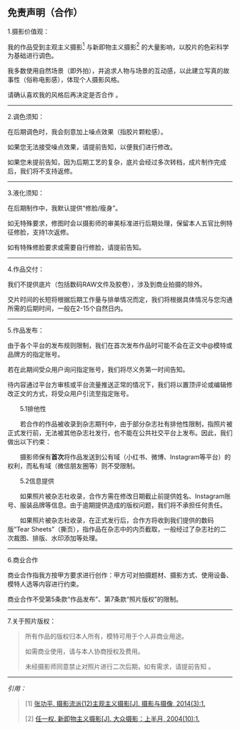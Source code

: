 ## 免责声明（合作）

1.摄影价值观：

我的作品受到主观主义摄影[<sup>1</sup>](#refer-anchor-1) 与新即物主义摄影[<sup>2</sup>](#refer-anchor-2) 的大量影响，以胶片的色彩科学为基础进行调色。

我多数使用自然场景（即外拍），并追求人物与场景的互动感，以此建立写真的故事性（俗称电影感），体现个人摄影风格。

请确认喜欢我的风格后再决定是否合作 。

------

2.调色须知：

在后期调色时，我会刻意加上噪点效果（指胶片颗粒感）。

如果您无法接受噪点效果，请提前告知，以便我们进行修改。

如果您未提前告知，因为后期工艺的复杂，底片会经过多次转档，成片制作完成后，我们将不支持返修。

------

3.液化须知：

在后期制作中，我默认提供“修脸/瘦身”。

如无特殊要求，修图时会以摄影师的审美标准进行后期处理，保留本人五官比例特征修脸，支持1次返修。

如有特殊修脸要求或需要自行修脸，请提前告知。

------

4.作品交付：

我们不提供底片（包括数码RAW文件及胶卷），涉及到商业拍摄的除外。

交片时间的长短将根据后期工作量与排单情况而定，我们将根据具体情况与您沟通所需的后期时间，一般在2-15个自然日内。

------

5.作品发布：

由于各个平台的发布规则限制，我们在首次发布作品时可能不会在正文中@模特或品牌方的指定账号。

若在此期间受众用户询问指定账号，我们将尽义务第一时间告知。

待内容通过平台方审核或平台流量推送正常的情况下，我们将以置顶评论或编辑修改正文的方式，将受众用户引流至指定账号。

&emsp;&emsp;5.1排他性

&emsp;&emsp;若合作的作品被收录到杂志期刊中，由于部分杂志社有排他性限制，指照片被正式发行前，无法被其他杂志社发行，也不能在公共社交平台上发布。因此，我们做出以下约束：

&emsp;&emsp;摄影师保有**首次**将作品发送到公有域（小红书、微博、Instagram等平台）的权利，而私有域（微信朋友圈等）则不受限制。

&emsp;&emsp;5.2信息提供

&emsp;&emsp;如果照片被杂志社收录，合作方需在修改日期截止前提供姓名、Instagram账号、服装品牌等信息。由于逾期提供造成的版权问题，我们将不承担任何责任。

&emsp;&emsp;如果照片被杂志社收录，在正式发行后，合作方将收到我们提供的数码版“Tear Sheets”（撕页），指作品在杂志中的内页截取，一般经过了杂志社的二次裁图、排版、水印添加等处理。

------

6.商业合作

商业合作指我方按甲方要求进行创作：甲方可对拍摄题材、摄影方式、使用设备、模特人选等内容进行约束。

商业合作不受第5条款“作品发布”、第7条款“照片版权”的限制。

------

7.关于照片版权：

> 所有作品的版权归本人所有，模特可用于个人非商业用途。
>
> 如需商业使用，请与本人协商授权及费用。
>
> 未经摄影师同意禁止对照片进行二次后期，如有需求，请提前告知 。

------



*引用：*

> <div id="refer-anchor-1"></div>
> 
>
> [1] [张功平. 摄影流派(12)主观主义摄影[J]. 摄影与摄像, 2014(3):1.](https://xueshu.baidu.com/usercenter/paper/show?paperid=65799881caa3e301e6d050176ec07fd4&site=xueshu_se)
>
> <div id="refer-anchor-2"></div>
>
> [2] [任一权. 新即物主义摄影[J]. 大众摄影：上半月, 2004(10):1.](https://xueshu.baidu.com/usercenter/paper/show?paperid=187g0g5022630g50yy390tf05f662270)

